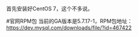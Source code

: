 首先安装好CentOS 7，这个不多说。

#官网RPM包
当前的GA版本是5.7.17-1，RPM包地址：https://dev.mysql.com/downloads/file/?id=467422